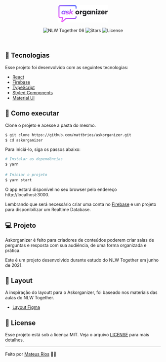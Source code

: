 <p align="center">
  <img alt="Askorganizer" src=".github/logo.svg" width="160px">
</p>

<p align="center">
  <img src="https://img.shields.io/static/v1?label=NLW&message=06&color=8257E5&labelColor=000000" alt="NLW Together 06" />
  
  <img src="https://img.shields.io/github/stars/rocketseat-education/nlw-06-reactjs?label=stars&message=MIT&color=8257E5&labelColor=000000" alt="Stars">

  <img  src="https://img.shields.io/static/v1?label=license&message=MIT&color=8257E5&labelColor=000000" alt="License">   
</p>
<br>

## 🧪 Tecnologias

Esse projeto foi desenvolvido com as seguintes tecnologias:

- [React](https://reactjs.org)
- [Firebase](https://firebase.google.com/)
- [TypeScript](https://www.typescriptlang.org/)
- [Styled Components](https://styled-components.com/)
- [Material UI](https://material-ui.com/)

## 🚀 Como executar

Clone o projeto e acesse a pasta do mesmo.

```bash
$ git clone https://github.com/mattbrios/askorganizer.git
$ cd askorganizer
```

Para iniciá-lo, siga os passos abaixo:
```bash
# Instalar as dependências
$ yarn

# Iniciar o projeto
$ yarn start
```
O app estará disponível no seu browser pelo endereço http://localhost:3000.

Lembrando que será necessário criar uma conta no [Firebase](https://firebase.google.com/) e um projeto para disponibilizar um Realtime Database.

## 💻 Projeto

Askorganizer é feito para criadores de conteúdos poderem criar salas de perguntas e resposta com sua audiência, de uma forma organizada e prática.

Este é um projeto desenvolvido durante estudo do NLW Together em junho de 2021.


## 🔖 Layout

A inspiração do layoutt para o Askorganizer, foi baseado nos materiais das aulas do NLW Together.

- [Layout Figma](https://www.figma.com/file/u0BQK8rCf2KgzcukdRRCWh/Askorganizer/duplicate) 

## 📝 License

Esse projeto está sob a licença MIT. Veja o arquivo [LICENSE](LICENSE.md) para mais detalhes.

---

Feito por [Mateus Rios](http://mateusrios.dev.br/) 👋🏻